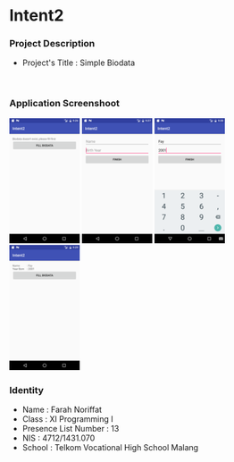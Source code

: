 # Intent2
### Project Description
- Project's Title : Simple Biodata
<br>

### Application Screenshoot
<img src="https://github.com/faychan/Intent2/blob/master/Screenshot_1.png" width="25%" height="25%">
<img src="https://github.com/faychan/Intent2/blob/master/Screenshot_2.png" width="25%" height="25%">
<img src="https://github.com/faychan/Intent2/blob/master/Screenshot_3.png" width="25%" height="25%">
<img src="https://github.com/faychan/Intent2/blob/master/Screenshot_4.png" width="25%" height="25%">
<br>

### Identity
- Name                 : Farah Noriffat
- Class                : XI Programming I
- Presence List Number : 13
- NIS                  : 4712/1431.070
- School               : Telkom Vocational High School Malang
